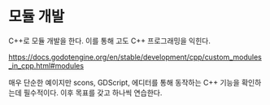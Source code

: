 # 모듈 개발 

C++로 모듈 개발을 한다. 이를 통해 고도 C++ 프로그래밍을 익힌다. 


https://docs.godotengine.org/en/stable/development/cpp/custom_modules_in_cpp.html#modules

매우 단순한 예이지만 scons, GDScript, 에디터를 통해 동작하는 C++ 기능을 확인하는데 필수적이다.
이후 목표를 갖고 하나씩 연습한다.




